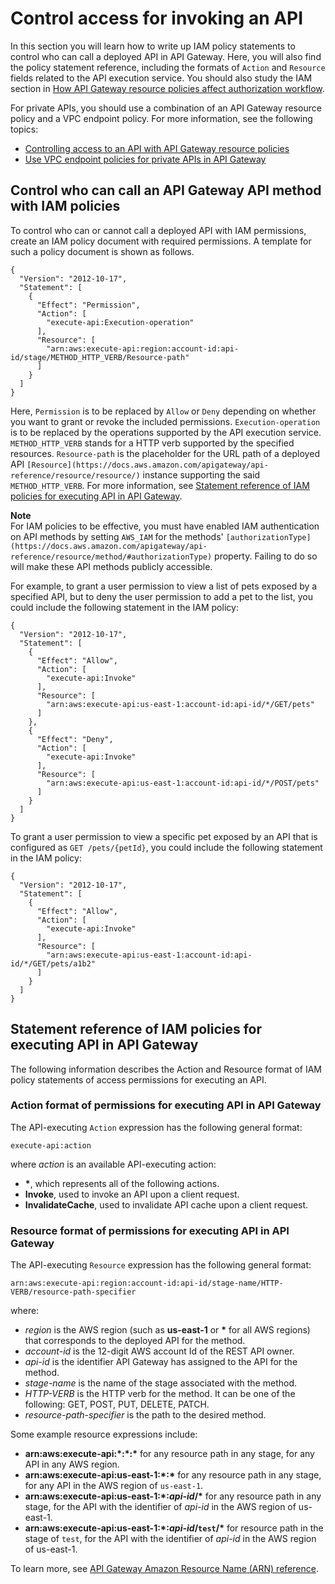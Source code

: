 # Control access for invoking an API<a name="api-gateway-control-access-using-iam-policies-to-invoke-api"></a>

 In this section you will learn how to write up IAM policy statements to control who can call a deployed API in API Gateway\. Here, you will also find the policy statement reference, including the formats of `Action` and `Resource` fields related to the API execution service\. You should also study the IAM section in [How API Gateway resource policies affect authorization workflow](apigateway-authorization-flow.md)\.

For private APIs, you should use a combination of an API Gateway resource policy and a VPC endpoint policy\. For more information, see the following topics:
+ [Controlling access to an API with API Gateway resource policies](apigateway-resource-policies.md)
+ [Use VPC endpoint policies for private APIs in API Gateway](apigateway-vpc-endpoint-policies.md)

## Control who can call an API Gateway API method with IAM policies<a name="api-gateway-who-can-invoke-an-api-method-using-iam-policies"></a>

 To control who can or cannot call a deployed API with IAM permissions, create an IAM policy document with required permissions\. A template for such a policy document is shown as follows\. 

```
{
  "Version": "2012-10-17",
  "Statement": [
    {
      "Effect": "Permission",
      "Action": [
        "execute-api:Execution-operation"           
      ],
      "Resource": [
        "arn:aws:execute-api:region:account-id:api-id/stage/METHOD_HTTP_VERB/Resource-path"
      ]
    }
  ]
}
```

 Here, `Permission` is to be replaced by `Allow` or `Deny` depending on whether you want to grant or revoke the included permissions\. `Execution-operation` is to be replaced by the operations supported by the API execution service\. `METHOD_HTTP_VERB` stands for a HTTP verb supported by the specified resources\. `Resource-path` is the placeholder for the URL path of a deployed API `[Resource](https://docs.aws.amazon.com/apigateway/api-reference/resource/resource/)` instance supporting the said `METHOD_HTTP_VERB`\. For more information, see [Statement reference of IAM policies for executing API in API Gateway](#api-gateway-calling-api-permissions)\. 

**Note**  
For IAM policies to be effective, you must have enabled IAM authentication on API methods by setting `AWS_IAM` for the methods' `[authorizationType](https://docs.aws.amazon.com/apigateway/api-reference/resource/method/#authorizationType)` property\. Failing to do so will make these API methods publicly accessible\.

 For example, to grant a user permission to view a list of pets exposed by a specified API, but to deny the user permission to add a pet to the list, you could include the following statement in the IAM policy: 

```
{
  "Version": "2012-10-17",
  "Statement": [
    {
      "Effect": "Allow",
      "Action": [
        "execute-api:Invoke"           
      ],
      "Resource": [
        "arn:aws:execute-api:us-east-1:account-id:api-id/*/GET/pets"
      ]
    },
    {
      "Effect": "Deny",
      "Action": [
        "execute-api:Invoke"           
      ],
      "Resource": [
        "arn:aws:execute-api:us-east-1:account-id:api-id/*/POST/pets"
      ]
    }
  ]
}
```

To grant a user permission to view a specific pet exposed by an API that is configured as `GET /pets/{petId}`, you could include the following statement in the IAM policy:

```
{
  "Version": "2012-10-17",
  "Statement": [
    {
      "Effect": "Allow",
      "Action": [
        "execute-api:Invoke"           
      ],
      "Resource": [
        "arn:aws:execute-api:us-east-1:account-id:api-id/*/GET/pets/a1b2"
      ]
    }
  ]
}
```

## Statement reference of IAM policies for executing API in API Gateway<a name="api-gateway-calling-api-permissions"></a>

The following information describes the Action and Resource format of IAM policy statements of access permissions for executing an API\.

### Action format of permissions for executing API in API Gateway<a name="api-gateway-iam-policy-action-format-for-executing-api"></a>

The API\-executing `Action` expression has the following general format:

```
execute-api:action
```

where *action* is an available API\-executing action:
+ **\***, which represents all of the following actions\.
+ **Invoke**, used to invoke an API upon a client request\.
+ **InvalidateCache**, used to invalidate API cache upon a client request\.

### Resource format of permissions for executing API in API Gateway<a name="api-gateway-iam-policy-resource-format-for-executing-api"></a>

The API\-executing `Resource` expression has the following general format:

```
arn:aws:execute-api:region:account-id:api-id/stage-name/HTTP-VERB/resource-path-specifier
```

where:
+ *region* is the AWS region \(such as **us\-east\-1** or **\*** for all AWS regions\) that corresponds to the deployed API for the method\.
+ *account\-id* is the 12\-digit AWS account Id of the REST API owner\. 
+ *api\-id* is the identifier API Gateway has assigned to the API for the method\.
+ *stage\-name* is the name of the stage associated with the method\.
+ *HTTP\-VERB* is the HTTP verb for the method\. It can be one of the following: GET, POST, PUT, DELETE, PATCH\.
+ *resource\-path\-specifier* is the path to the desired method\.

Some example resource expressions include:
+ **arn:aws:execute\-api:\*:\*:\*** for any resource path in any stage, for any API in any AWS region\.
+ **arn:aws:execute\-api:us\-east\-1:\*:\*** for any resource path in any stage, for any API in the AWS region of `us-east-1`\.
+ **arn:aws:execute\-api:us\-east\-1:\*:*api\-id*/\*** for any resource path in any stage, for the API with the identifier of *api\-id* in the AWS region of us\-east\-1\.
+ **arn:aws:execute\-api:us\-east\-1:\*:*api\-id*/`test`/\*** for resource path in the stage of `test`, for the API with the identifier of *api\-id* in the AWS region of us\-east\-1\.

To learn more, see [API Gateway Amazon Resource Name \(ARN\) reference](arn-format-reference.md)\.
